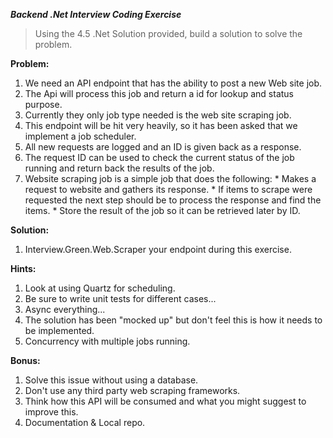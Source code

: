 ***Backend _.Net_ Interview Coding Exercise***

> Using the 4.5 .Net Solution provided, build a solution to solve the problem.
 
**Problem:**
  1. We need an API endpoint that has the ability to post a new Web site job.
  2. The Api will process this job and return a id for lookup and status purpose.
  3. Currently they only job type needed is the web site scraping job.
  4. This endpoint will be hit very heavily, so it has been asked that we implement a job scheduler.
  5. All new requests are logged and an ID is given back as a response.
  6. The request ID can be used to check the current status of the job running and return back the   results of the job.
  7. Website scraping job is a simple job that does the following:
    * Makes a request to website and gathers its response.
    * If items to scrape were requested the next step should be to process the response and find the items.
    * Store the result of the job so it can be retrieved later by ID.

**Solution:**
  1. Interview.Green.Web.Scraper your endpoint during this exercise.

**Hints:**
  1. Look at using Quartz for scheduling.
  2. Be sure to write unit tests for different cases...
  3. Async everything...
  4. The solution has been "mocked up" but don't feel this is how it needs to be implemented.
  5. Concurrency with multiple jobs running.

**Bonus:**
  1. Solve this issue without using a database.
  2. Don't use any third party web scraping frameworks.
  3. Think how this API will be consumed and what you might suggest to improve this.
  4. Documentation & Local repo.
